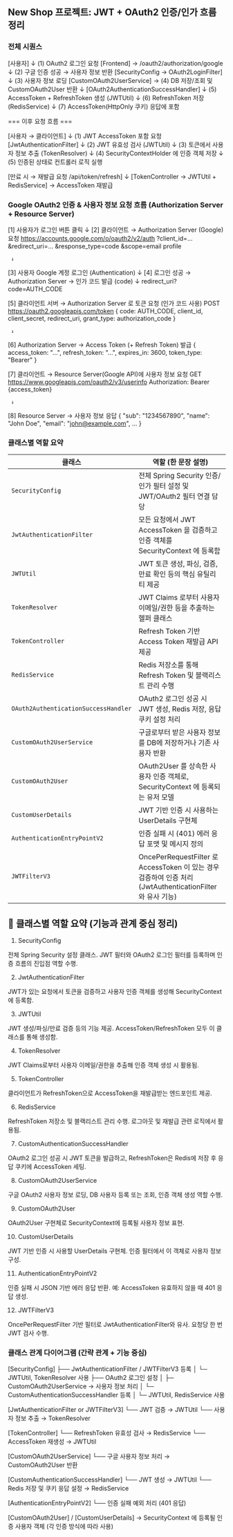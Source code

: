 ##  New Shop 프로젝트: JWT + OAuth2 인증/인가 흐름 정리

### 전체 시퀀스 

[사용자]
   ↓ (1) OAuth2 로그인 요청
[Frontend] → /oauth2/authorization/google
   ↓ (2) 구글 인증 성공 → 사용자 정보 반환
[SecurityConfig → OAuth2LoginFilter]
   ↓ (3) 사용자 정보 로딩
[CustomOAuth2UserService] → (4) DB 저장/조회 및 CustomOAuth2User 반환
   ↓
[OAuth2AuthenticationSuccessHandler]
   ↓ (5) AccessToken + RefreshToken 생성 (JWTUtil)
   ↓ (6) RefreshToken 저장 (RedisService)
   ↓ (7) AccessToken(HttpOnly 쿠키) 응답에 포함

=== 이후 요청 흐름 ===

[사용자 → 클라이언트]
   ↓ (1) JWT AccessToken 포함 요청
[JwtAuthenticationFilter]
   ↓ (2) JWT 유효성 검사 (JWTUtil)
   ↓ (3) 토큰에서 사용자 정보 추출 (TokenResolver)
   ↓ (4) SecurityContextHolder 에 인증 객체 저장
   ↓ (5) 인증된 상태로 컨트롤러 로직 실행

[만료 시 → 재발급 요청 /api/token/refresh]
   ↓
[TokenController → JWTUtil + RedisService] → AccessToken 재발급

### Google OAuth2 인증 & 사용자 정보 요청 흐름 (Authorization Server + Resource Server)

[1] 사용자가 로그인 버튼 클릭
     ↓
[2] 클라이언트 → Authorization Server (Google) 요청
    https://accounts.google.com/o/oauth2/v2/auth
    ?client_id=...
    &redirect_uri=...
    &response_type=code
    &scope=email profile

     ↓
[3] 사용자 Google 계정 로그인 (Authentication)
     ↓
[4] 로그인 성공 → Authorization Server → 인가 코드 발급 (code)
     ↓
     redirect_uri?code=AUTH_CODE

[5] 클라이언트 서버 → Authorization Server 로 토큰 요청 (인가 코드 사용)
    POST https://oauth2.googleapis.com/token
    {
        code: AUTH_CODE,
        client_id,
        client_secret,
        redirect_uri,
        grant_type: authorization_code
    }

     ↓
[6] Authorization Server → Access Token (+ Refresh Token) 발급
    {
      access_token: "...",
      refresh_token: "...",
      expires_in: 3600,
      token_type: "Bearer"
    }

[7] 클라이언트 → Resource Server(Google API)에 사용자 정보 요청
    GET https://www.googleapis.com/oauth2/v3/userinfo
    Authorization: Bearer {access_token}

     ↓
[8] Resource Server → 사용자 정보 응답
    {
        "sub": "1234567890",
        "name": "John Doe",
        "email": "john@example.com",
        ...
    }


### 클래스별 역할 요약

| 클래스                              | 역할 (한 문장 설명)                                                                           |
|-----------------------------------|------------------------------------------------------------------------------------------|
| `SecurityConfig`                  | 전체 Spring Security 인증/인가 필터 설정 및 JWT/OAuth2 필터 연결 담당                             |
| `JwtAuthenticationFilter`         | 모든 요청에서 JWT AccessToken 을 검증하고 인증 객체를 SecurityContext 에 등록함                    |
| `JWTUtil`                         | JWT 토큰 생성, 파싱, 검증, 만료 확인 등의 핵심 유틸리티 제공                                           |
| `TokenResolver`                   | JWT Claims 로부터 사용자 이메일/권한 등을 추출하는 헬퍼 클래스                                     |
| `TokenController`                 | Refresh Token 기반 Access Token 재발급 API 제공                                        |
| `RedisService`                    | Redis 저장소를 통해 Refresh Token 및 블랙리스트 관리 수행                                 |
| `OAuth2AuthenticationSuccessHandler` | OAuth2 로그인 성공 시 JWT 생성, Redis 저장, 응답 쿠키 설정 처리                          |
| `CustomOAuth2UserService`         | 구글로부터 받은 사용자 정보를 DB에 저장하거나 기존 사용자 반환                                 |
| `CustomOAuth2User`                | OAuth2User 를 상속한 사용자 인증 객체로, SecurityContext 에 등록되는 유저 모델              |
| `CustomUserDetails`              | JWT 기반 인증 시 사용하는 UserDetails 구현체                                           |
| `AuthenticationEntryPointV2`     | 인증 실패 시 (401) 에러 응답 포맷 및 메시지 정의                                        |
| `JWTFilterV3`                     | OncePerRequestFilter 로 AccessToken 이 있는 경우 검증하여 인증 처리 (JwtAuthenticationFilter 와 유사 기능) |


## 🧩 클래스별 역할 요약 (기능과 관계 중심 정리)

1. SecurityConfig

전체 Spring Security 설정 클래스. JWT 필터와 OAuth2 로그인 필터를 등록하며 인증 흐름의 진입점 역할 수행.

2. JwtAuthenticationFilter

JWT가 있는 요청에서 토큰을 검증하고 사용자 인증 객체를 생성해 SecurityContext에 등록함.

3. JWTUtil

JWT 생성/파싱/만료 검증 등의 기능 제공. AccessToken/RefreshToken 모두 이 클래스를 통해 생성함.

4. TokenResolver

JWT Claims로부터 사용자 이메일/권한을 추출해 인증 객체 생성 시 활용됨.

5. TokenController

클라이언트가 RefreshToken으로 AccessToken을 재발급받는 엔드포인트 제공.

6. RedisService

RefreshToken 저장소 및 블랙리스트 관리 수행. 로그아웃 및 재발급 관련 로직에서 활용됨.

7. CustomAuthenticationSuccessHandler

OAuth2 로그인 성공 시 JWT 토큰을 발급하고, RefreshToken은 Redis에 저장 후 응답 쿠키에 AccessToken 세팅.

8. CustomOAuth2UserService

구글 OAuth2 사용자 정보 로딩, DB 사용자 등록 또는 조회, 인증 객체 생성 역할 수행.

9. CustomOAuth2User

OAuth2User 구현체로 SecurityContext에 등록될 사용자 정보 표현.

10. CustomUserDetails

JWT 기반 인증 시 사용할 UserDetails 구현체. 인증 필터에서 이 객체로 사용자 정보 구성.

11. AuthenticationEntryPointV2

인증 실패 시 JSON 기반 에러 응답 반환. 예: AccessToken 유효하지 않을 때 401 응답 생성.

12. JWTFilterV3

OncePerRequestFilter 기반 필터로 JwtAuthenticationFilter와 유사. 요청당 한 번 JWT 검사 수행.


### 클래스 관계 다이어그램 (간략 관계 + 기능 중심)

[SecurityConfig]
  ├── JwtAuthenticationFilter / JWTFilterV3 등록
  │     └─ JWTUtil, TokenResolver 사용
  ├── OAuth2 로그인 설정
  │     ├─ CustomOAuth2UserService → 사용자 정보 처리
  │     └─ CustomAuthenticationSuccessHandler 등록
  │           └─ JWTUtil, RedisService 사용

[JwtAuthenticationFilter or JWTFilterV3]
  └── JWT 검증 → JWTUtil
  └── 사용자 정보 추출 → TokenResolver

[TokenController]
  └── RefreshToken 유효성 검사 → RedisService
  └── AccessToken 재생성 → JWTUtil

[CustomOAuth2UserService]
  └── 구글 사용자 정보 처리 → CustomOAuth2User 반환

[CustomAuthenticationSuccessHandler]
  └── JWT 생성 → JWTUtil
  └── Redis 저장 및 쿠키 응답 설정 → RedisService

[AuthenticationEntryPointV2]
  └── 인증 실패 예외 처리 (401 응답)

[CustomOAuth2User] / [CustomUserDetails]
  → SecurityContext 에 등록될 인증 사용자 객체 (각 인증 방식에 따라 사용)